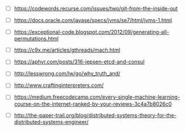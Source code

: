 - [ ] https://codewords.recurse.com/issues/two/git-from-the-inside-out
- [ ] https://docs.oracle.com/javase/specs/jvms/se7/html/jvms-1.html
- [ ] https://exceptional-code.blogspot.com/2012/09/generating-all-permutations.html
- [ ] https://c9x.me/articles/gthreads/mach.html
- [ ] https://aphyr.com/posts/316-jepsen-etcd-and-consul
- [ ] http://lesswrong.com/lw/go/why_truth_and/
- [ ] http://www.craftinginterpreters.com/
- [ ] https://medium.freecodecamp.com/every-single-machine-learning-course-on-the-internet-ranked-by-your-reviews-3c4a7b8026c0
- [ ] http://the-paper-trail.org/blog/distributed-systems-theory-for-the-distributed-systems-engineer/


